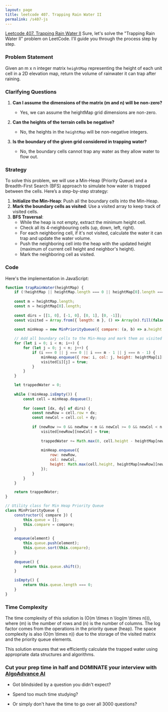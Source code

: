 ```yaml
---
layout: page
title: leetcode 407. Trapping Rain Water II
permalink: /s407-js
---
```

[Leetcode 407. Trapping Rain Water II](https://algoadvance.github.io/algoadvance/l407)
Sure, let's solve the "Trapping Rain Water II" problem on LeetCode. I'll guide you through the process step by step.

### Problem Statement
Given an m x n integer matrix `heightMap` representing the height of each unit cell in a 2D elevation map, return the volume of rainwater it can trap after raining.

### Clarifying Questions
1. **Can I assume the dimensions of the matrix (m and n) will be non-zero?**
   - Yes, we can assume the heightMap grid dimensions are non-zero.
   
2. **Can the heights of the terrain cells be negative?**
   - No, the heights in the `heightMap` will be non-negative integers.
   
3. **Is the boundary of the given grid considered in trapping water?**
   - No, the boundary cells cannot trap any water as they allow water to flow out.

### Strategy
To solve this problem, we will use a Min-Heap (Priority Queue) and a Breadth-First Search (BFS) approach to simulate how water is trapped between the cells. Here’s a step-by-step strategy:

1. **Initialize the Min-Heap**: Push all the boundary cells into the Min-Heap.
2. **Mark the boundary cells as visited**: Use a visited array to keep track of visited cells.
3. **BFS Traversal**:
   - While the heap is not empty, extract the minimum height cell.
   - Check all its 4-neighbouring cells (up, down, left, right).
   - For each neighboring cell, if it's not visited, calculate the water it can trap and update the water volume.
   - Push the neighboring cell into the heap with the updated height (maximum of current cell height and neighbor's height).
   - Mark the neighboring cell as visited.
   
### Code
Here's the implementation in JavaScript:

```javascript
function trapRainWater(heightMap) {
    if (!heightMap || heightMap.length === 0 || heightMap[0].length === 0) return 0;
    
    const m = heightMap.length;
    const n = heightMap[0].length;
    
    const dirs = [[1, 0], [-1, 0], [0, 1], [0, -1]];
    const visited = Array.from({ length: m }, () => Array(n).fill(false));
    
    const minHeap = new MinPriorityQueue({ compare: (a, b) => a.height - b.height });

    // Add all boundary cells to the Min-Heap and mark them as visited
    for (let i = 0; i < m; i++) {
        for (let j = 0; j < n; j++) {
            if (i === 0 || j === 0 || i === m - 1 || j === n - 1) {
                minHeap.enqueue({ row: i, col: j, height: heightMap[i][j] });
                visited[i][j] = true;
            }
        }
    }

    let trappedWater = 0;
    
    while (!minHeap.isEmpty()) {
        const cell = minHeap.dequeue();
        
        for (const [dx, dy] of dirs) {
            const newRow = cell.row + dx;
            const newCol = cell.col + dy;
            
            if (newRow >= 0 && newRow < m && newCol >= 0 && newCol < n && !visited[newRow][newCol]) {
                visited[newRow][newCol] = true;
                
                trappedWater += Math.max(0, cell.height - heightMap[newRow][newCol]);
                
                minHeap.enqueue({ 
                    row: newRow, 
                    col: newCol, 
                    height: Math.max(cell.height, heightMap[newRow][newCol]) 
                });
            }
        }
    }

    return trappedWater;
}

// Utility class for Min Heap Priority Queue
class MinPriorityQueue {
    constructor({ compare }) {
        this.queue = [];
        this.compare = compare;
    }
    
    enqueue(element) {
        this.queue.push(element);
        this.queue.sort(this.compare);
    }
    
    dequeue() {
        return this.queue.shift();
    }

    isEmpty() {
        return this.queue.length === 0;
    }
}
```

### Time Complexity
The time complexity of this solution is \(O(m \times n \log(m \times n))\), where \(m\) is the number of rows and \(n\) is the number of columns. The log factor comes from the operations in the priority queue (heap). The space complexity is also \(O(m \times n)\) due to the storage of the visited matrix and the priority queue elements.

This solution ensures that we efficiently calculate the trapped water using appropriate data structures and algorithms.


### Cut your prep time in half and DOMINATE your interview with [AlgoAdvance AI](https://algoAdvance.com)

- Got blindsided by a question you didn't expect?

- Spend too much time studying?

- Or simply don't have the time to go over all 3000 questions?

